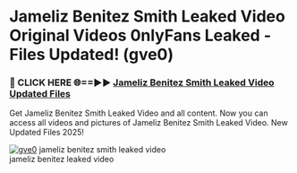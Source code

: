 # Jameliz Benitez Smith Leaked Video Original Videos 0nlyFans Leaked - Files Updated! (gve0)

<h3>🔴 CLICK HERE 🌐==►► <a href="https://tinyurl.com/x26r9saj" rel="nofollow">Jameliz Benitez Smith Leaked Video Updated Files</a></h3>

Get Jameliz Benitez Smith Leaked Video and all content. Now you can access all videos and pictures of Jameliz Benitez Smith Leaked Video. New Updated Files 2025!

[![gve0](https://i.imgur.com/LkgZPqh.gif)](https://tinyurl.com/x26r9saj)
jameliz benitez smith leaked video<br>
jameliz benitez leaked video
